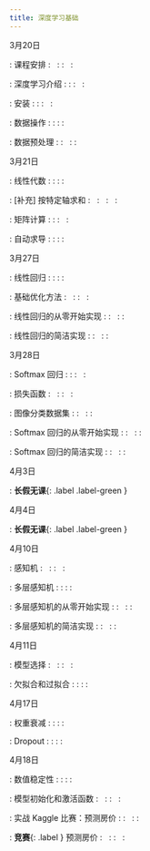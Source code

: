 ```yaml
---
title: 深度学习基础
---
```


3月20日

: 课程安排
  : &nbsp; 
  : [<span class="iconfont icon-KeynoteOutline"></span>](assets/pdfs/part-0_1.pdf)
  :  &nbsp; 
  : [<span style="font-size:130%"  class="iconfont icon-bilibili-fill"></span>](https://www.bilibili.com/video/BV1oX4y137bC)

: 深度学习介绍
  : [<span class="iconfont icon-xiaoshuo-copy"></span>](https://zh-v2.d2l.ai/chapter_introduction/index.html)
  : [<span class="iconfont icon-KeynoteOutline"></span>](assets/pdfs/part-0_2.pdf)
  :  &nbsp; 
  : [<span style="font-size:130%"  class="iconfont icon-bilibili-fill"></span>](https://www.bilibili.com/video/BV1J54y187f9)

: 安装
  : [<span class="iconfont icon-xiaoshuo-copy"></span>](https://zh-v2.d2l.ai/chapter_installation/index.html)
  : [<span class="iconfont icon-KeynoteOutline"></span>](assets/pdfs/part-0_3.pdf)
  :  &nbsp; 
  : [<span style="font-size:130%"  class="iconfont icon-bilibili-fill"></span>](https://www.bilibili.com/video/BV18p4y1h7Dr)

: 数据操作
  : [<span class="iconfont icon-xiaoshuo-copy"></span>](https://zh-v2.d2l.ai/chapter_preliminaries/ndarray.html)
  : [<span class="iconfont icon-KeynoteOutline"></span>](assets/pdfs/part-0_4.pdf)
  : [<span class="iconfont icon-jupyter"></span>](assets/notebooks/chapter_preliminaries/ndarray.slides.html)
  : [<span style="font-size:130%"  class="iconfont icon-bilibili-fill"></span>](https://www.bilibili.com/video/BV1CV411Y7i4)

: 数据预处理
  : [<span class="iconfont icon-xiaoshuo-copy"></span>](https://zh-v2.d2l.ai/chapter_preliminaries/pandas.html)
  : &nbsp; 
  : [<span class="iconfont icon-jupyter"></span>](assets/notebooks/chapter_preliminaries/pandas.slides.html)
  : [<span style="font-size:130%"  class="iconfont icon-bilibili-fill"></span>](https://www.bilibili.com/video/BV1CV411Y7i4?p=3)


3月21日

: 线性代数
  : [<span class="iconfont icon-xiaoshuo-copy"></span>](https://zh-v2.d2l.ai/chapter_preliminaries/linear-algebra.html)
  : [<span class="iconfont icon-KeynoteOutline"></span>](assets/pdfs/part-0_5.pdf)
  : [<span class="iconfont icon-jupyter"></span>](assets/notebooks/chapter_preliminaries/linear-algebra.slides.html)
  : [<span style="font-size:130%"  class="iconfont icon-bilibili-fill"></span>](https://www.bilibili.com/video/BV1eK4y1U7Qy)

: [补充] 按特定轴求和
  : &nbsp; 
  : &nbsp; 
  :  &nbsp; 
  : [<span style="font-size:130%"  class="iconfont icon-bilibili-fill"></span>](https://www.bilibili.com/video/BV1eK4y1U7Qy?p=3)

: 矩阵计算
  : [<span class="iconfont icon-xiaoshuo-copy"></span>](https://zh-v2.d2l.ai/chapter_preliminaries/calculus.html)
  : [<span class="iconfont icon-KeynoteOutline"></span>](assets/pdfs/part-0_6.pdf)
  :  &nbsp; 
  : [<span style="font-size:130%"  class="iconfont icon-bilibili-fill"></span>](https://www.bilibili.com/video/BV1eZ4y1w7PY)

: 自动求导
  : [<span class="iconfont icon-xiaoshuo-copy"></span>](https://zh-v2.d2l.ai/chapter_preliminaries/autograd.html)
  : [<span class="iconfont icon-KeynoteOutline"></span>](assets/pdfs/part-0_7.pdf)
  : [<span class="iconfont icon-jupyter"></span>](assets/notebooks/chapter_preliminaries/autograd.slides.html)
  : [<span style="font-size:130%"  class="iconfont icon-bilibili-fill"></span>](https://www.bilibili.com/video/BV1KA411N7Px)


3月27日

: 线性回归
  : [<span class="iconfont icon-xiaoshuo-copy"></span>](https://zh-v2.d2l.ai/chapter_linear-networks/linear-regression.html)
  : [<span class="iconfont icon-KeynoteOutline"></span>](assets/pdfs/part-0_8.pdf)
  : [<span class="iconfont icon-jupyter"></span>](assets/notebooks/chapter_linear-networks/linear-regression.slides.html)
  : [<span style="font-size:130%"  class="iconfont icon-bilibili-fill"></span>](https://www.bilibili.com/video/BV1PX4y1g7KC)

: 基础优化方法
  : &nbsp; 
  : [<span class="iconfont icon-KeynoteOutline"></span>](assets/pdfs/part-0_9.pdf)
  :  &nbsp; 
  : [<span style="font-size:130%"  class="iconfont icon-bilibili-fill"></span>](https://www.bilibili.com/video/BV1PX4y1g7KC?p=2)

: 线性回归的从零开始实现
  : [<span class="iconfont icon-xiaoshuo-copy"></span>](https://zh-v2.d2l.ai/chapter_linear-networks/linear-regression-scratch.html)
  : &nbsp; 
  : [<span class="iconfont icon-jupyter"></span>](assets/notebooks/chapter_linear-networks/linear-regression-scratch.slides.html)
  : [<span style="font-size:130%"  class="iconfont icon-bilibili-fill"></span>](https://www.bilibili.com/video/BV1PX4y1g7KC?p=3)

: 线性回归的简洁实现
  : [<span class="iconfont icon-xiaoshuo-copy"></span>](https://zh-v2.d2l.ai/chapter_linear-networks/linear-regression-concise.html)
  : &nbsp; 
  : [<span class="iconfont icon-jupyter"></span>](assets/notebooks/chapter_linear-networks/linear-regression-concise.slides.html)
  : [<span style="font-size:130%"  class="iconfont icon-bilibili-fill"></span>](https://www.bilibili.com/video/BV1PX4y1g7KC?p=4)


3月28日

: Softmax 回归
  : [<span class="iconfont icon-xiaoshuo-copy"></span>](https://zh-v2.d2l.ai/chapter_linear-networks/softmax-regression.html)
  : [<span class="iconfont icon-KeynoteOutline"></span>](assets/pdfs/part-0_10.pdf)
  :  &nbsp; 
  : [<span style="font-size:130%"  class="iconfont icon-bilibili-fill"></span>](https://www.bilibili.com/video/BV1K64y1Q7wu)

: 损失函数
  : &nbsp; 
  : [<span class="iconfont icon-KeynoteOutline"></span>](assets/pdfs/part-0_11.pdf)
  :  &nbsp; 
  : [<span style="font-size:130%"  class="iconfont icon-bilibili-fill"></span>](https://www.bilibili.com/video/BV1K64y1Q7wu?p=2)

: 图像分类数据集
  : [<span class="iconfont icon-xiaoshuo-copy"></span>](https://zh-v2.d2l.ai/chapter_linear-networks/image-classification-dataset.html)
  : &nbsp; 
  : [<span class="iconfont icon-jupyter"></span>](assets/notebooks/chapter_linear-networks/image-classification-dataset.slides.html)
  : [<span style="font-size:130%"  class="iconfont icon-bilibili-fill"></span>](https://www.bilibili.com/video/BV1K64y1Q7wu?p=3)

: Softmax 回归的从零开始实现
  : [<span class="iconfont icon-xiaoshuo-copy"></span>](https://zh-v2.d2l.ai/chapter_linear-networks/softmax-regression-scratch.html)
  : &nbsp; 
  : [<span class="iconfont icon-jupyter"></span>](assets/notebooks/chapter_linear-networks/softmax-regression-scratch.slides.html)
  : [<span style="font-size:130%"  class="iconfont icon-bilibili-fill"></span>](https://www.bilibili.com/video/BV1K64y1Q7wu?p=4)

: Softmax 回归的简洁实现
  : [<span class="iconfont icon-xiaoshuo-copy"></span>](https://zh-v2.d2l.ai/chapter_linear-networks/softmax-regression-concise.html)
  : &nbsp; 
  : [<span class="iconfont icon-jupyter"></span>](assets/notebooks/chapter_linear-networks/softmax-regression-concise.slides.html)
  : [<span style="font-size:130%"  class="iconfont icon-bilibili-fill"></span>](https://www.bilibili.com/video/BV1K64y1Q7wu?p=5)


4月3日

: **长假无课**{: .label .label-green }

4月4日

: **长假无课**{: .label .label-green }

4月10日

: 感知机
  : &nbsp; 
  : [<span class="iconfont icon-KeynoteOutline"></span>](assets/pdfs/part-0_12.pdf)
  :  &nbsp; 
  : [<span style="font-size:130%"  class="iconfont icon-bilibili-fill"></span>](https://www.bilibili.com/video/BV1hh411U7gn)

: 多层感知机
  : [<span class="iconfont icon-xiaoshuo-copy"></span>](https://zh-v2.d2l.ai/chapter_multilayer-perceptrons/mlp.html)
  : [<span class="iconfont icon-KeynoteOutline"></span>](assets/pdfs/part-0_13.pdf)
  : [<span class="iconfont icon-jupyter"></span>](assets/notebooks/chapter_multilayer-perceptrons/mlp.slides.html)
  : [<span style="font-size:130%"  class="iconfont icon-bilibili-fill"></span>](https://www.bilibili.com/video/BV1hh411U7gn?p=2)

: 多层感知机的从零开始实现
  : [<span class="iconfont icon-xiaoshuo-copy"></span>](https://zh-v2.d2l.ai/chapter_multilayer-perceptrons/mlp-scratch.html)
  : &nbsp; 
  : [<span class="iconfont icon-jupyter"></span>](assets/notebooks/chapter_multilayer-perceptrons/mlp-scratch.slides.html)
  : [<span style="font-size:130%"  class="iconfont icon-bilibili-fill"></span>](https://www.bilibili.com/video/BV1hh411U7gn?p=3)

: 多层感知机的简洁实现
  : [<span class="iconfont icon-xiaoshuo-copy"></span>](https://zh-v2.d2l.ai/chapter_multilayer-perceptrons/mlp-concise.html)
  : &nbsp; 
  : [<span class="iconfont icon-jupyter"></span>](assets/notebooks/chapter_multilayer-perceptrons/mlp-concise.slides.html)
  : [<span style="font-size:130%"  class="iconfont icon-bilibili-fill"></span>](https://www.bilibili.com/video/BV1hh411U7gn?p=3)


4月11日

: 模型选择
  : &nbsp; 
  : [<span class="iconfont icon-KeynoteOutline"></span>](assets/pdfs/part-0_14.pdf)
  :  &nbsp; 
  : [<span style="font-size:130%"  class="iconfont icon-bilibili-fill"></span>](https://www.bilibili.com/video/BV1kX4y1g7jp)

: 欠拟合和过拟合
  : [<span class="iconfont icon-xiaoshuo-copy"></span>](https://zh-v2.d2l.ai/chapter_multilayer-perceptrons/underfit-overfit.html)
  : [<span class="iconfont icon-KeynoteOutline"></span>](assets/pdfs/part-0_15.pdf)
  : [<span class="iconfont icon-jupyter"></span>](assets/notebooks/chapter_multilayer-perceptrons/underfit-overfit.slides.html)
  : [<span style="font-size:130%"  class="iconfont icon-bilibili-fill"></span>](https://www.bilibili.com/video/BV1kX4y1g7jp?p=2)


4月17日

: 权重衰减
  : [<span class="iconfont icon-xiaoshuo-copy"></span>](https://zh-v2.d2l.ai/chapter_multilayer-perceptrons/weight-decay.html)
  : [<span class="iconfont icon-KeynoteOutline"></span>](assets/pdfs/part-0_16.pdf)
  : [<span class="iconfont icon-jupyter"></span>](assets/notebooks/chapter_multilayer-perceptrons/weight-decay.slides.html)
  : [<span style="font-size:130%"  class="iconfont icon-bilibili-fill"></span>](https://www.bilibili.com/video/BV1UK4y1o7dy)

: Dropout
  : [<span class="iconfont icon-xiaoshuo-copy"></span>](https://zh-v2.d2l.ai/chapter_multilayer-perceptrons/dropout.html)
  : [<span class="iconfont icon-KeynoteOutline"></span>](assets/pdfs/part-0_17.pdf)
  : [<span class="iconfont icon-jupyter"></span>](assets/notebooks/chapter_multilayer-perceptrons/dropout.slides.html)
  : [<span style="font-size:130%"  class="iconfont icon-bilibili-fill"></span>](https://www.bilibili.com/video/BV1Y5411c7aY)


4月18日

: 数值稳定性
  : [<span class="iconfont icon-xiaoshuo-copy"></span>](https://zh-v2.d2l.ai/chapter_multilayer-perceptrons/numerical-stability-and-init.html)
  : [<span class="iconfont icon-KeynoteOutline"></span>](assets/pdfs/part-0_18.pdf)
  : [<span class="iconfont icon-jupyter"></span>](assets/notebooks/chapter_multilayer-perceptrons/numerical-stability-and-init.slides.html)
  : [<span style="font-size:130%"  class="iconfont icon-bilibili-fill"></span>](https://www.bilibili.com/video/BV1u64y1i75a)

: 模型初始化和激活函数
  : &nbsp; 
  : [<span class="iconfont icon-KeynoteOutline"></span>](assets/pdfs/part-0_19.pdf)
  :  &nbsp; 
  : [<span style="font-size:130%"  class="iconfont icon-bilibili-fill"></span>](https://www.bilibili.com/video/BV1u64y1i75a?p=2)

: 实战 Kaggle 比赛：预测房价
  : [<span class="iconfont icon-xiaoshuo-copy"></span>](https://zh-v2.d2l.ai/chapter_multilayer-perceptrons/kaggle-house-price.html)
  : &nbsp; 
  : [<span class="iconfont icon-jupyter"></span>](assets/notebooks/chapter_multilayer-perceptrons/kaggle-house-price.slides.html)
  : [<span style="font-size:130%"  class="iconfont icon-bilibili-fill"></span>](https://www.bilibili.com/video/BV1NK4y1P7Tu)

: **竞赛**{: .label  } 预测房价
  : &nbsp; 
  : [<span class="iconfont icon-KeynoteOutline"></span>](assets/pdfs/part-0_20.pdf)
  :  &nbsp; 
  : [<span style="font-size:130%"  class="iconfont icon-bilibili-fill"></span>](https://www.bilibili.com/video/BV1NK4y1P7Tu?p=2)

